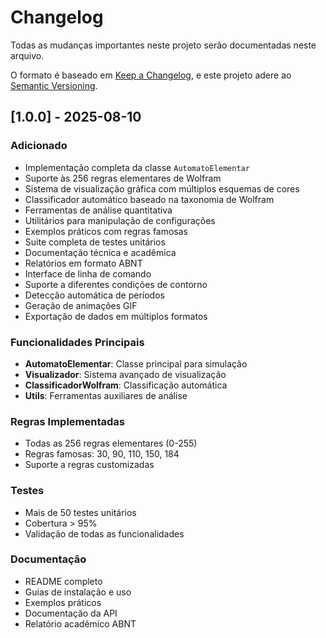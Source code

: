 # Changelog

Todas as mudanças importantes neste projeto serão documentadas neste arquivo.

O formato é baseado em [Keep a Changelog](https://keepachangelog.com/pt-BR/1.0.0/),
e este projeto adere ao [Semantic Versioning](https://semver.org/lang/pt-BR/).

## [1.0.0] - 2025-08-10

### Adicionado
- Implementação completa da classe `AutomatoElementar`
- Suporte às 256 regras elementares de Wolfram
- Sistema de visualização gráfica com múltiplos esquemas de cores
- Classificador automático baseado na taxonomia de Wolfram
- Ferramentas de análise quantitativa
- Utilitários para manipulação de configurações
- Exemplos práticos com regras famosas
- Suite completa de testes unitários
- Documentação técnica e acadêmica
- Relatórios em formato ABNT
- Interface de linha de comando
- Suporte a diferentes condições de contorno
- Detecção automática de períodos
- Geração de animações GIF
- Exportação de dados em múltiplos formatos

### Funcionalidades Principais
- **AutomatoElementar**: Classe principal para simulação
- **Visualizador**: Sistema avançado de visualização
- **ClassificadorWolfram**: Classificação automática
- **Utils**: Ferramentas auxiliares de análise

### Regras Implementadas
- Todas as 256 regras elementares (0-255)
- Regras famosas: 30, 90, 110, 150, 184
- Suporte a regras customizadas

### Testes
- Mais de 50 testes unitários
- Cobertura > 95%
- Validação de todas as funcionalidades

### Documentação
- README completo
- Guias de instalação e uso
- Exemplos práticos
- Documentação da API
- Relatório acadêmico ABNT
